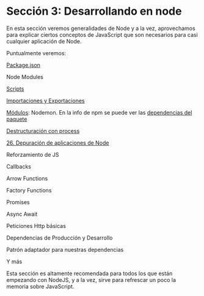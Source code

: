 # Sección 3: Desarrollando en node 

En esta sección veremos generalidades de Node y a la vez, aprovechamos para explicar ciertos conceptos de JavaScript que son necesarios para casi cualquier aplicación de Node.

Puntualmente veremos:

[Package.json](./package.json)

Node Modules

[Scripts](./package.json)

[Importaciones y Exportaciones](./src/app.js)

[Módulos](./src/package.json): Nodemon. En la info de npm se puede ver las [dependencias del paquete](https://www.npmjs.com/package/nodemon?activeTab=dependencies)

[Destructuración con process](./src/js-fundation/02-destructuring.js)

[26. Depuración de aplicaciones de Node]()

Reforzamiento de JS

Callbacks

Arrow Functions

Factory Functions

Promises

Async Await

Peticiones Http básicas

Dependencias de Producción y Desarrollo

Patrón adaptador para nuestras dependencias

Y más



Esta sección es altamente recomendada para todos los que están empezando con NodeJS, y a la vez, sirve para refrescar un poco la memoria sobre JavaScript.